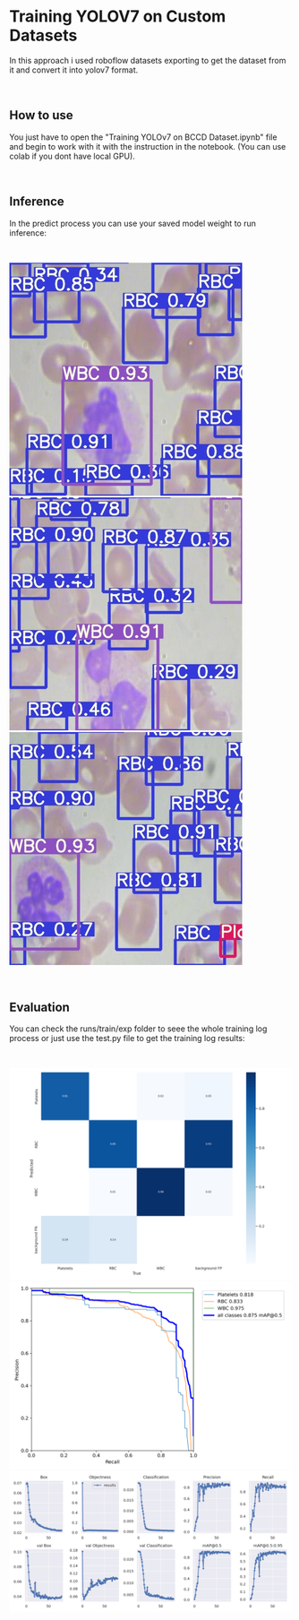 # Training YOLOV7 on Custom Datasets
In this approach i used roboflow datasets exporting to get the dataset from it and convert it into yolov7 format.

<br/>

## **How to use**
You just have to open the "Training YOLOv7 on BCCD Dataset.ipynb" file and begin to work with it with the instruction in the notebook. (You can use colab if you dont have local GPU).

<br/>

## **Inference**
In the predict process you can use your saved model weight to run inference:

<br/>

![](rbc.jpeg)
![](rbc2.jpeg)
![](rbc3.jpeg)

<br/>

## **Evaluation**
You can check the runs/train/exp folder to seee the whole training log process or just use the test.py file to get the training log results:

<br/>

![](confusion_matrix.png)
![](PR_curve.png)
![](results.png)